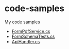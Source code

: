 # code-samples
My code samples

- [FormPdfService.cs](FormPdfService.cs)
- [FormSchemaTests.cs](FormSchemaTests.cs)
- [ApiHandler.cs](ApiHandler.cs)
